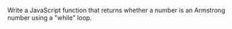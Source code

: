 Write a JavaScript function that returns whether a number is an Armstrong number using a "while" loop.
